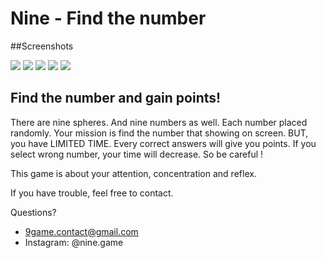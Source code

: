 # Nine - Find the number

##Screenshots

<p align="left">
  <img src="/Images/iOS_1-Nine.jpg" />
  <img src="/Images/iOS_2-Nine.jpg" />
  <img src="/Images/iOS_3-Nine.jpg" />
  <img src="/Images/iOS_4-Nine.jpg" />
  <img src="/Images/iOS_5-Nine.jpg" />
</p>

## Find the number and gain points!

There are nine spheres. And nine numbers as well. Each number placed randomly. Your mission is find the number that showing on screen. BUT, you have LIMITED TIME. Every correct answers will give you points. If you select wrong number, your time will decrease. So be careful !

This game is about your attention, concentration and reflex.

If you have trouble, feel free to contact.

Questions?
* 9game.contact@gmail.com
* Instagram: @nine.game


